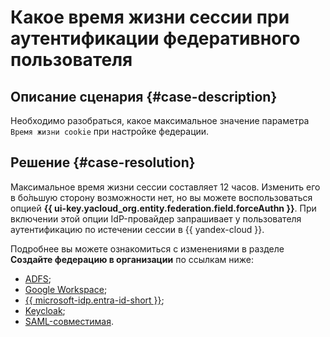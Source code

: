 # Какое время жизни сессии при аутентификации федеративного пользователя


## Описание сценария {#case-description}

Необходимо разобраться, какое максимальное значение параметра `Время жизни cookie` при настройке федерации.

## Решение {#case-resolution}

Максимальное время жизни сессии составляет 12 часов. Изменить его в бо́льшую сторону возможности нет, но вы можете воспользоваться опцией **{{ ui-key.yacloud_org.entity.federation.field.forceAuthn }}**. При включении этой опции IdP-провайдер запрашивает у пользователя аутентификацию по истечении сессии в {{ yandex-cloud }}.

Подробнее вы можете ознакомиться с изменениями в разделе **Создайте федерацию в организации** по ссылкам ниже:

* [ADFS](../../../organization/operations/federations/integration-adfs#create-federation);
* [Google Workspace](../../../organization/operations/federations/integration-gworkspace#yc-settings);
* [{{ microsoft-idp.entra-id-short }}](../../../organization/operations/federations/integration-azure#yc-settings);
* [Keycloak](../../../organization/operations/federations/integration-keycloak#yc-settings);
* [SAML-совместимая](../../../organization/operations/federations/integration-common#create-federation).